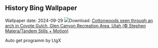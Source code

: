 ## History Bing Wallpaper
Wallpaper date: 2024-09-29
![](https://www.bing.com/th?id=OHR.CoyoteGulch_EN-US1769933001_UHD.jpg&w=1000)Download: [Cottonwoods seen through an arch in Coyote Gulch, Glen Canyon Recreation Area, Utah (© Stephen Matera/Tandem Stills + Motion)](https://www.bing.com/th?id=OHR.CoyoteGulch_EN-US1769933001_UHD.jpg)

Auto get programm by LtgX
